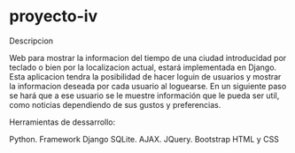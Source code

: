 # proyecto-iv

Descripcion

Web para mostrar la informacion del tiempo de una ciudad introducidad por teclado o bien por la localizacion actual, estará implementada en Django.
Esta aplicacion tendra la posibilidad de hacer loguin de usuarios y mostrar la informacion deseada por cada usuario al loguearse.
En un siguiente paso se hará que a ese usuario se le muestre información que le pueda ser util, como noticias dependiendo de sus gustos y preferencias.


Herramientas de dessarrollo:

Python.
Framework Django
SQLite.
AJAX.
JQuery.
Bootstrap
HTML y CSS
